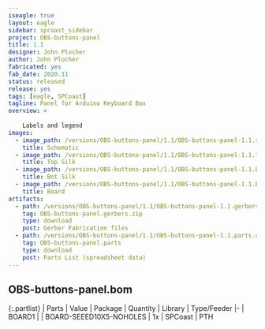 ```yaml
---
iseagle: true
layout: eagle
sidebar: spcoast_sidebar
project: OBS-buttons-panel
title: 1.1
designer: John Plocher
author: John Plocher
fabricated: yes
fab_date: 2020.11
status: released
release: yes
tags: [eagle, SPCoast]
tagline: Panel for Arduino Keyboard Box
overview: >
    
    Labels and legend
images:
  - image_path: /versions/OBS-buttons-panel/1.1/OBS-buttons-panel-1.1.sch.png
    title: Schematic
  - image_path: /versions/OBS-buttons-panel/1.1/OBS-buttons-panel-1.1.top.brd.png
    title: Top Silk
  - image_path: /versions/OBS-buttons-panel/1.1/OBS-buttons-panel-1.1.bot.brd.png
    title: Bot Silk
  - image_path: /versions/OBS-buttons-panel/1.1/OBS-buttons-panel-1.1.brd.png
    title: Board
artifacts:
  - path: /versions/OBS-buttons-panel/1.1/OBS-buttons-panel-1.1.gerbers.zip
    tag: OBS-buttons-panel.gerbers.zip
    type: download
    post: Gerber Fabrication files
  - path: /versions/OBS-buttons-panel/1.1/OBS-buttons-panel-1.1.parts.csv
    tag: OBS-buttons-panel.parts
    type: download
    post: Parts List (spreadsheet data)
---
```


## OBS-buttons-panel.bom

{:.partlist}
| Parts | Value | Package | Quantity | Library | Type/Feeder
|-
| BOARD1 |  | BOARD-SEEED10X5-NOHOLES | 1x | SPCoast | PTH
